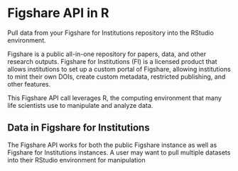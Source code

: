 # Figshare API in R
Pull data from your Figshare for Institutions repository into the RStudio environment.

Figshare is a public all-in-one repository for papers, data, and other research outputs.  Figshare for Institutions (FI) is a licensed product that allows institutions to set up a custom portal of Figshare, allowing institutions to mint their own DOIs, create custom metadata, restricted publishing, and other features.  

This Figshare API call leverages R, the computing environment that many life scientists use to manipulate and analyze data.

## Data in Figshare for Institutions 
The Figshare API works for both the public Figshare instance as well as Figshare for Institutions instances.  A user may want to pull multiple datasets into their RStudio environment for manipulation
